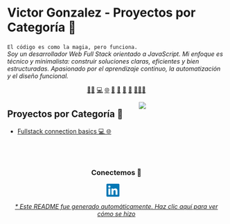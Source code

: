 # Victor Gonzalez - Proyectos por Categoría 🧭


`El código es como la magia, pero funciona.`<br><em>Soy un desarrollador Web Full Stack orientado a JavaScript. Mi enfoque es técnico y minimalista: construir soluciones claras, eficientes y bien estructuradas. Apasionado por el aprendizaje continuo, la automatización y el diseño funcional.</em>


<p align="center">
<a href="https://github.com/gonzalezvictorjuan/gonzalezvictorjuan/blob/master/frontend.md">🧙‍♂️</a>
<a href="https://github.com/gonzalezvictorjuan/gonzalezvictorjuan/blob/master/backend.md">💻</a>
<a href="https://github.com/gonzalezvictorjuan/gonzalezvictorjuan/blob/master/fullstack.md">🌐</a>
<a href="https://github.com/gonzalezvictorjuan/gonzalezvictorjuan/blob/master/web3.md">🔗</a>
<a href="https://github.com/gonzalezvictorjuan/gonzalezvictorjuan/blob/master/devops.md">🐧</a>
<a href="https://github.com/gonzalezvictorjuan/gonzalezvictorjuan/blob/master/oss.md">📖</a>
<a href="https://github.com/gonzalezvictorjuan/gonzalezvictorjuan/blob/master/test.md">🧪</a>
<a href="https://github.com/gonzalezvictorjuan/gonzalezvictorjuan/blob/master/edu.md">🧑🏼‍🏫</a>
</p>


<a href="">
<img align="right" height="auto" width="200" src="https://github.com/gonzalezvictorjuan/gonzalezvictorjuan/raw/main/img/gengar.png"/>
</a>


## Proyectos por Categoría 📂
- [Fullstack connection basics  💻 🌐](https://github.com/gonzalezvictorjuan/fullstack-connection-basics) 



<br>

<br>

<div align="center">
<h3 align="center">Conectemos 🔗</h3>
</div>
<p align="center">
<a href="https://www.linkedin.com/in/victor-juan-gonzalez-ab887a15b/" target="blank">
<img align="center" width="30px" alt="LinkedIn de Victor" src="https://github.com/gonzalezvictorjuan/gonzalezvictorjuan/blob/main/img/linkedin-icon.svg?raw=true"/></a> &nbsp; &nbsp;

</p>


<div align="center"><em><a href="https://github.com/gonzalezvictorjuan/gonzalezvictorjuan/tree/main/ReadmeGenerator">* Este README fue generado automáticamente. Haz clic aquí para ver cómo se hizo</a></em></div>

